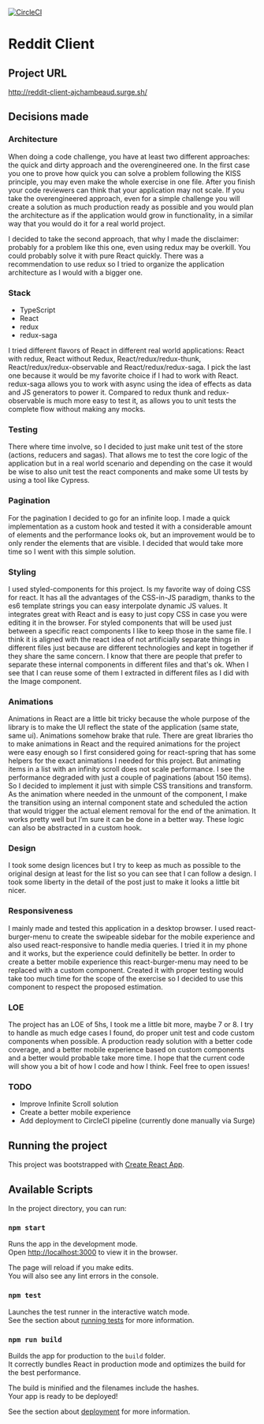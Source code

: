 [![CircleCI](https://circleci.com/gh/ajchambeaud/reddit-client.svg?style=shield)](https://circleci.com/gh/ajchambeaud/reddit-client)


# Reddit Client


## Project URL

http://reddit-client-ajchambeaud.surge.sh/

## Decisions made

### Architecture

When doing a code challenge, you have at least two different approaches: the quick and dirty approach and the overengineered one. In the first case you one to prove how quick you can solve a problem following the KISS principle, you may even make the whole exercise in one file. After you finish your code reviewers can think that your application may not scale. If you take the overengineered approach, even for a simple challenge you will create a solution as much production ready as possible and you would plan the architecture as if the application would grow in functionality, in a similar way that you would do it for a real world project.

I decided to take the second approach, that why I made the disclaimer: probably for a problem like this one, even using redux may be overkill. You could probably solve it with pure React quickly. There was a recommendation to use redux so I tried to organize the application architecture as I would with a bigger one. 


### Stack

- TypeScript
- React
- redux
- redux-saga

I tried different flavors of React in different real world applications: React with redux, React without Redux, React/redux/redux-thunk, React/redux/redux-observable and React/redux/redux-saga. I pick the last one because it would be my favorite choice if I had to work with React. redux-saga allows you to work with async using the idea of effects as data and JS generators to power it. Compared to redux thunk and redux-observable is much more easy to test it, as allows you to unit tests the complete flow without making any mocks. 

### Testing

There where time involve, so I decided to just make unit test of the store (actions, reducers and sagas). That allows me to test the core logic of the application but in a real world scenario and depending on the case it would be wise to also unit test the react components and make some UI tests by using a tool like Cypress. 

### Pagination

For the pagination I decided to go for an infinite loop. I made a quick implementation as a custom hook and tested it with a considerable amount of elements and the performance looks ok, but an improvement would be to only render the elements that are visible. I decided that would take more time so I went with this simple solution.

### Styling

I used styled-components for this project. Is my favorite way of doing CSS for react. It has all the advantages of the CSS-in-JS paradigm, thanks to the es6 template strings you can easy interpolate dynamic JS values. It integrates great with React and is easy to just copy CSS in case you were editing it in the browser. For styled components that will be used just between a specific react components I like to keep those in the same file. I think it is aligned with the react idea of not artificially separate things in different files just because are different technologies and kept in together if they share the same concern. I know that there are people that prefer to separate these internal components in different files and that's ok. When I see that I can reuse some of them I extracted in different files as I did with the Image component.

### Animations

Animations in React are a little bit tricky because the whole purpose of the library is to make the UI reflect the state of the application (same state, same ui). Animations somehow brake that rule. There are great libraries tho to make animations in React and the required animations for the project were easy enough so I first considered going for react-spring that has some helpers for the exact animations I needed for this project. But animating items in a list with an infinity scroll does not scale performance. I see the performance degraded with just a couple of paginations (about 150 items). So I decided to implement it just with simple CSS transitions and transform. As the animation where needed in the unmount of the component, I make the transition using an internal component state and scheduled the action that would trigger the actual element removal for the end of the animation. It works pretty well but I’m sure it can be done in a better way. These logic can also be abstracted in a custom hook.

### Design

I took some design licences but I try to keep as much as possible to the original design at least for the list so you can see that I can follow a design. I took some liberty in the detail of the post just to make it looks a little bit nicer.

### Responsiveness

I mainly made and tested this application in a desktop browser. I used react-burger-menu to create the swipeable sidebar for the mobile experience and also used react-responsive to handle media queries. I tried it in my phone and it works, but the experience could definitelly be better. In order to create a better mobile experience this react-burger-menu may need to be replaced with a custom component. Created it with proper testing would take too much time for the scope of the exercise so I decided to use this component to respect the proposed estimation.

### LOE

The project has an LOE of 5hs, I took me a little bit more, maybe 7 or 8. I try to handle as much edge cases I found, do proper unit test and code custom components when possible. A production ready solution with a better code coverage, and a better mobile experience based on custom components and a better would probable take more time. I hope that the current code will show you a bit of how I code and how I think. Feel free to open issues!

### TODO

- Improve Infinite Scroll solution
- Create a better mobile experience
- Add deployment to CircleCI pipeline (currently done manually via Surge) 


## Running the project

This project was bootstrapped with [Create React App](https://github.com/facebook/create-react-app).

## Available Scripts

In the project directory, you can run:

### `npm start`

Runs the app in the development mode.<br />
Open [http://localhost:3000](http://localhost:3000) to view it in the browser.

The page will reload if you make edits.<br />
You will also see any lint errors in the console.

### `npm test`

Launches the test runner in the interactive watch mode.<br />
See the section about [running tests](https://facebook.github.io/create-react-app/docs/running-tests) for more information.

### `npm run build`

Builds the app for production to the `build` folder.<br />
It correctly bundles React in production mode and optimizes the build for the best performance.

The build is minified and the filenames include the hashes.<br />
Your app is ready to be deployed!

See the section about [deployment](https://facebook.github.io/create-react-app/docs/deployment) for more information.
